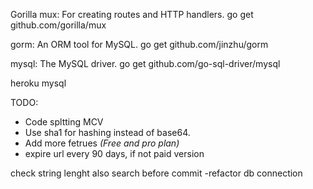 
Gorilla mux: For creating routes and HTTP handlers.
go get github.com/gorilla/mux

gorm: An ORM tool for MySQL.
go get github.com/jinzhu/gorm

mysql: The MySQL driver.
go get github.com/go-sql-driver/mysql

heroku mysql

TODO:

- Code spltting MCV
- Use sha1 for hashing instead of base64.
- Add more fetrues _(Free and pro plan)_
- expire url every 90 days, if not paid version

check string lenght
also search before commit
-refactor db connection
